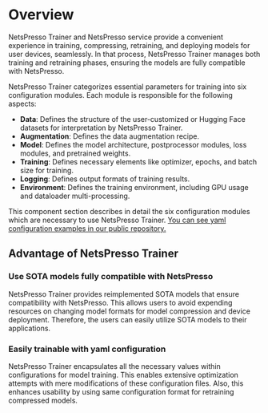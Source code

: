 # Overview

NetsPresso Trainer and NetsPresso service provide a convenient experience in training, compressing, retraining, and deploying models for user devices, seamlessly. In that process, NetsPresso Trainer manages both training and retraining phases, ensuring the models are fully compatible with NetsPresso.

NetsPresso Trainer categorizes essential parameters for training into six configuration modules. Each module is responsible for the following aspects:

- **Data**: Defines the structure of the user-customized or Hugging Face datasets for interpretation by NetsPresso Trainer.
- **Augmentation**: Defines the data augmentation recipe.
- **Model**: Defines the model architecture, postprocessor modules, loss modules, and pretrained weights.
- **Training**: Defines necessary elements like optimizer, epochs, and batch size for training.
- **Logging**: Defines output formats of training results.
- **Environment**: Defines the training environment, including GPU usage and dataloader multi-processing.

This component section describes in detail the six configuration modules which are necessary to use NetsPresso Trainer. [You can see yaml configuration examples in our public repository.](https://github.com/Nota-NetsPresso/netspresso-trainer/tree/dev/config)

## Advantage of NetsPresso Trainer

### Use SOTA models fully compatible with NetsPresso

NetsPresso Trainer provides reimplemented SOTA models that ensure compatibility with NetsPresso. This allows users to avoid expending resources on changing model formats for model compression and device deployment. Therefore, the users can easily utilize SOTA models to their applications.

### Easily trainable with yaml configuration

NetsPresso Trainer encapsulates all the necessary values within configurations for model training. This enables extensive optimization attempts with mere modifications of these configuration files. Also, this enhances usability by using same configuration format for retraining compressed models.

